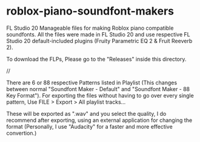 # roblox-piano-soundfont-makers
FL Studio 20 Manageable files for making Roblox piano compatible soundfonts.
All the files were made in FL Studio 20 and use respective FL Studio 20 default-included plugins (Fruity Parametric EQ 2 & Fruit Reeverb 2).

To download the FLPs, Please go to the "Releases" inside this directory.

//

There are 6 or 88 respective Patterns listed in Playlist (This changes between normal "Soundfont Maker - Default" and "Soundfont Maker - 88 Key Format").
For exporting the files without having to go over every single pattern, Use FILE > Export > All playlist tracks...

These will be exported as ".wav" and you select the quality, I do recommend after exporting, using an external application for changing the format (Personally, I use "Audacity" for a faster and more effective convertion.)
